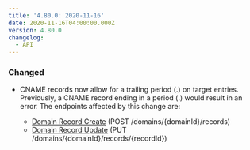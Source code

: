 ```yaml
---
title: '4.80.0: 2020-11-16'
date: 2020-11-16T04:00:00.000Z
version: 4.80.0
changelog:
  - API
---
```


### Changed

- CNAME records now allow for a trailing period (.) on target entries. Previously, a CNAME record ending in a period (.) would result in an error. The endpoints affected by this change are:

  - [Domain Record Create](http://www.linode.com/docs/api/domains/#domain-record-create) (POST /domains/{domainId}/records)
  - [Domain Record Update](http://www.linode.com/docs/api/domains/#domain-record-update) (PUT /domains/{domainId}/records/{recordId})
